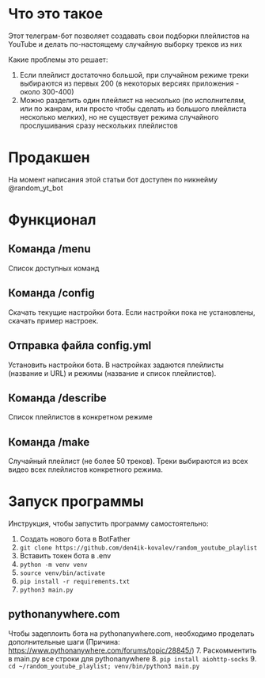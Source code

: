 # Что это такое
Этот телеграм-бот позволяет создавать свои подборки плейлистов на YouTube и делать по-настоящему случайную выборку треков из них

Какие проблемы это решает:
1. Если плейлист достаточно большой, при случайном режиме треки выбираются из первых 200 (в некоторых версиях приложения - около 300-400)
2. Можно разделить один плейлист на несколько (по исполнителям, или по жанрам, или просто чтобы сделать из большого плейлиста несколько мелких),
но не существует режима случайного прослушивания сразу нескольких плейлистов

# Продакшен
На момент написания этой статьи бот доступен по никнейму @random_yt_bot

# Функционал

## Команда /menu
Список доступных команд

## Команда /config
Скачать текущие настройки бота. Если настройки пока не установлены, скачать пример настроек.

## Отправка файла config.yml
Установить настройки бота. В настройках задаются плейлисты (название и URL) и режимы (название и список плейлистов).

## Команда /describe
Список плейлистов в конкретном режиме

## Команда /make
Случайный плейлист (не более 50 треков). Треки выбираются из всех видео всех плейлистов конкретного режима.

# Запуск программы

Инструкция, чтобы запустить программу самостоятельно:
1. Создать нового бота в BotFather
2. `git clone https://github.com/den4ik-kovalev/random_youtube_playlist`
3. Вставить токен бота в .env
4. `python -m venv venv`
5. `source venv/bin/activate`
6. `pip install -r requirements.txt`
7. `python3 main.py`

## pythonanywhere.com
Чтобы задеплоить бота на pythonanywhere.com, необходимо проделать дополнительные шаги (Причина: https://www.pythonanywhere.com/forums/topic/28845/)
7. Раскомментить в main.py все строки для pythonanywhere
8. `pip install aiohttp-socks`
9. `cd ~/random_youtube_playlist; venv/bin/python3 main.py`

